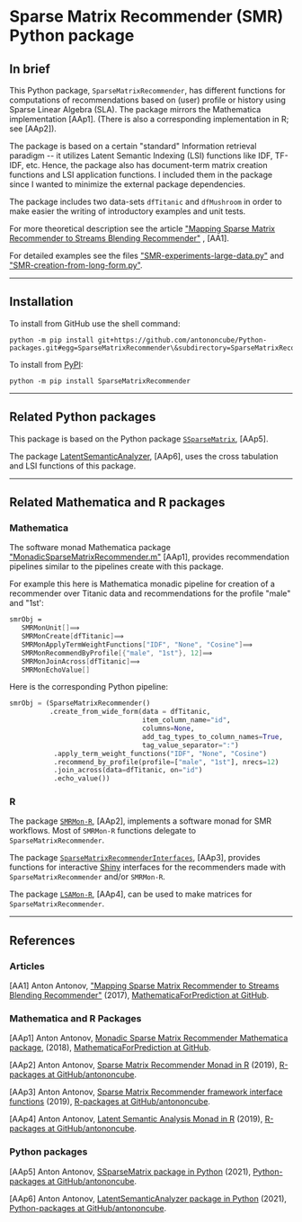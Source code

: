# Sparse Matrix Recommender (SMR) Python package

## In brief

This Python package, `SparseMatrixRecommender`, has different functions for computations of recommendations
based on (user) profile or history using Sparse Linear Algebra (SLA). The package mirrors
the Mathematica implementation [AAp1]. 
(There is also a corresponding implementation in R; see [AAp2]). 

The package is based on a certain "standard" Information retrieval paradigm -- it utilizes 
Latent Semantic Indexing (LSI) functions like IDF, TF-IDF, etc. Hence, the package also has 
document-term matrix creation functions and LSI application functions. I included them in the 
package since I wanted to minimize the external package dependencies.

The package includes two data-sets `dfTitanic` and `dfMushroom` in order to make easier the
writing of introductory examples and unit tests.

For more theoretical description see the article 
["Mapping Sparse Matrix Recommender to Streams Blending Recommender"](https://github.com/antononcube/MathematicaForPrediction/blob/master/Documentation/MappingSMRtoSBR/Mapping-Sparse-Matrix-Recommender-to-Streams-Blending-Recommender.pdf)
, [AA1].

For detailed examples see the files
["SMR-experiments-large-data.py"](https://github.com/antononcube/Python-packages/blob/main/SparseMatrixRecommender/examples/SMR-experiments-large-data.py)
and
["SMR-creation-from-long-form.py"](https://github.com/antononcube/Python-packages/blob/main/SparseMatrixRecommender/examples/SMR-creation-from-long-form.py).

------

## Installation

To install from GitHub use the shell command:

```shell
python -m pip install git+https://github.com/antononcube/Python-packages.git#egg=SparseMatrixRecommender\&subdirectory=SparseMatrixRecommender
```

To install from [PyPI](https://pypi.org/project/SparseMatrixRecommender/):

```shell
python -m pip install SparseMatrixRecommender
``` 

------

## Related Python packages

This package is based on the Python package 
[`SSparseMatrix`](https://github.com/antononcube/Python-packages/tree/main/SSparseMatrix), 
[AAp5].

The package 
[LatentSemanticAnalyzer](https://github.com/antononcube/Python-packages/tree/main/LatentSemanticAnalyzer), 
[AAp6], uses the cross tabulation and LSI functions of this package.

------

## Related Mathematica and R packages

### Mathematica

The software monad Mathematica package 
["MonadicSparseMatrixRecommender.m"](https://github.com/antononcube/MathematicaForPrediction/blob/master/MonadicProgramming/MonadicSparseMatrixRecommender.m)
[AAp1], provides recommendation pipelines similar to the pipelines create with this package.

For example this here is Mathematica monadic pipeline for creation of a recommender
over Titanic data and recommendations for the profile "male" and "1st':

```mathematica
smrObj = 
   SMRMonUnit[]⟹
   SMRMonCreate[dfTitanic]⟹
   SMRMonApplyTermWeightFunctions["IDF", "None", "Cosine"]⟹
   SMRMonRecommendByProfile[{"male", "1st"}, 12]⟹
   SMRMonJoinAcross[dfTitanic]⟹
   SMRMonEchoValue[]
```

Here is the corresponding Python pipeline:

```python
smrObj = (SparseMatrixRecommender()
          .create_from_wide_form(data = dfTitanic, 
                                 item_column_name="id", 
                                 columns=None, 
                                 add_tag_types_to_column_names=True, 
                                 tag_value_separator=":")
           .apply_term_weight_functions("IDF", "None", "Cosine")
           .recommend_by_profile(profile=["male", "1st"], nrecs=12)
           .join_across(data=dfTitanic, on="id")
           .echo_value())
```

### R 

The package 
[`SMRMon-R`](https://github.com/antononcube/R-packages/tree/master/SMRMon-R), 
[AAp2], implements a software monad for SMR workflows. 
Most of `SMRMon-R` functions delegate to `SparseMatrixRecommender`.

The package 
[`SparseMatrixRecommenderInterfaces`](https://github.com/antononcube/R-packages/tree/master/SparseMatrixRecommenderInterfaces), 
[AAp3], provides functions for interactive 
[Shiny](https://shiny.rstudio.com)
interfaces for the recommenders made with `SparseMatrixRecommender` and/or `SMRMon-R`.

The package 
[`LSAMon-R`](https://github.com/antononcube/R-packages/tree/master/LSAMon-R),
[AAp4], can be used to make matrices for `SparseMatrixRecommender`.

------

## References

### Articles

[AA1] Anton Antonov,
["Mapping Sparse Matrix Recommender to Streams Blending Recommender"](https://github.com/antononcube/MathematicaForPrediction/blob/master/Documentation/MappingSMRtoSBR/Mapping-Sparse-Matrix-Recommender-to-Streams-Blending-Recommender.pdf)
(2017),
[MathematicaForPrediction at GitHub](https://github.com/antononcube/MathematicaForPrediction).

### Mathematica and R Packages 

[AAp1] Anton Antonov, 
[Monadic Sparse Matrix Recommender Mathematica package](https://github.com/antononcube/MathematicaForPrediction/blob/master/MonadicProgramming/MonadicSparseMatrixRecommender.m),
(2018),
[MathematicaForPrediction at GitHub](https://github.com/antononcube/MathematicaForPrediction).

[AAp2] Anton Antonov,
[Sparse Matrix Recommender Monad in R](https://github.com/antononcube/R-packages/tree/master/SMRMon-R)
(2019),
[R-packages at GitHub/antononcube](https://github.com/antononcube/R-packages).

[AAp3] Anton Antonov,
[Sparse Matrix Recommender framework interface functions](https://github.com/antononcube/R-packages/tree/master/SparseMatrixRecommenderInterfaces)
(2019),
[R-packages at GitHub/antononcube](https://github.com/antononcube/R-packages).

[AAp4] Anton Antonov,
[Latent Semantic Analysis Monad in R](https://github.com/antononcube/R-packages/tree/master/LSAMon-R)
(2019),
[R-packages at GitHub/antononcube](https://github.com/antononcube/R-packages).

### Python packages

[AAp5] Anton Antonov,
[SSparseMatrix package in Python](https://github.com/antononcube/Python-packages/tree/master/SSparseMatrix)
(2021),
[Python-packages at GitHub/antononcube](https://github.com/antononcube/Python-packages).

[AAp6] Anton Antonov,
[LatentSemanticAnalyzer package in Python](https://github.com/antononcube/Python-packages/tree/main/LatentSemanticAnalyzer)
(2021),
[Python-packages at GitHub/antononcube](https://github.com/antononcube/Python-packages).
